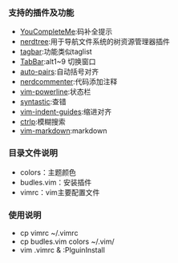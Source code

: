 

### 支持的插件及功能

- [YouCompleteMe](https://github.com/Valloric/YouCompleteMe):码补全提示
- [nerdtree](https://github.com/scrooloose/nerdtree):用于导航文件系统的树资源管理器插件
- [tagbar](https://github.com/majutsushi/tagbar):功能类似taglist
- [TabBar](https://github.com/humiaozuzu/TabBar):alt1~9 切换窗口
- [auto-pairs](https://github.com/jiangmiao/auto-pairs):自动括号对齐
- [nerdcommenter](https://github.com/scrooloose/nerdcommenter):代码添加注释
- [vim-powerline](https://github.com/Lokaltog/vim-powerline):状态栏
- [syntastic](https://github.com/scrooloose/syntastic):查错
- [vim-indent-guides](https://github.com/nathanaelkane/vim-indent-guides):缩进对齐
- [ctrlp](https://github.com/kien/ctrlp.vim):模糊搜索
- [vim-markdown](https://github.com/plasticboy/vim-markdown):markdown 


### 目录文件说明
- colors：主题颜色
- budles.vim：安装插件
- vimrc：vim主要配置文件

### 使用说明
- cp vimrc ~/.vimrc
- cp budles.vim colors ~/.vim/
- vim .vimrc & :PlguinInstall

